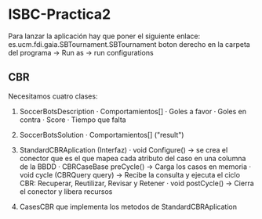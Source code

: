 ISBC-Practica2
==============

Para lanzar la aplicación hay que poner el siguiente enlace:
es.ucm.fdi.gaia.SBTournament.SBTournament 
boton derecho en la carpeta del programa -> Run as -> run configurations

CBR
---

Necesitamos cuatro clases:

1. SoccerBotsDescription
	· Comportamientos[]
	· Goles a favor
	· Goles en contra
	· Score
	· Tiempo que falta

2. SoccerBotsSolution
	· Comportamientos[]  ("result")

3. StandardCBRAplication (Interfaz)
	· void Configure()	-> se crea el conector que es el que mapea cada atributo del caso en una columna de la BBDD
	· CBRCaseBase preCycle()	-> Carga los casos en memoria
	· void cycle (CBRQuery query)	-> Recibe la consulta y ejecuta el ciclo CBR: Recuperar, Reutilizar, Revisar y Retener
	· void postCycle()	-> Cierra el conector y libera recursos

4. CasesCBR que implementa los metodos de StandardCBRAplication